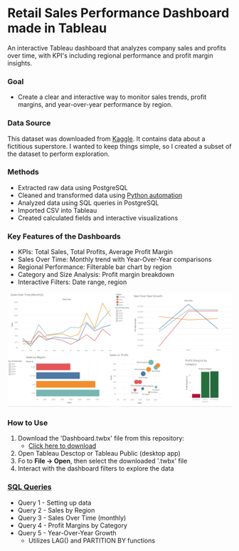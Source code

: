 # Retail Sales Performance Dashboard made in Tableau

An interactive Tableau dashboard that analyzes company sales and profits over time, with KPI's including regional performance and profit margin insights.

### Goal
- Create a clear and interactive way to monitor sales trends, profit margins, and year-over-year performance by region.

### Data Source
This dataset was downloaded from [Kaggle](https://www.kaggle.com/datasets/vivek468/superstore-dataset-final).
It contains data about a fictitious superstore.  I wanted to keep things simple, so I created a subset of the dataset to perform exploration.

### Methods
-  Extracted raw data using PostgreSQL
-  Cleaned and transformed data using [Python automation](scripts/create_subset.py)
-  Analyzed data using SQL queries in PostgreSQL
-  Imported CSV into Tableau
-  Created calculated fields and interactive visualizations

### Key Features of the Dashboards
- KPIs: Total Sales, Total Profits, Average Profit Margin
- Sales Over Time: Monthly trend with Year-Over-Year comparisons
- Regional Performance: Filterable bar chart by region
- Category and Size Analysis: Profit margin breakdown
- Interactive Filters: Date range, region

![Dashboard Overview](tableau/dashboard_screenshots/full_dashboard.PNG)

### How to Use
1. Download the 'Dashboard.twbx' file from this repository:
    - [Click here to download](tableau/Dashboard.twbx)
2. Open Tableau Desctop or Tableau Public (desktop app)
3. Fo to **File -> Open**, then select the downloaded '.twbx' file
4. Interact with the dashboard filters to explore the data

### [SQL Queries](sql/superstore.sql)
- Query 1 - Setting up data
- Query 2 - Sales by Region
- Query 3 - Sales Over Time (monthly)
- Query 4 - Profit Margins by Category
- Query 5 - Year-Over-Year Growth
    - Utilizes LAG() and PARTITION BY functions


